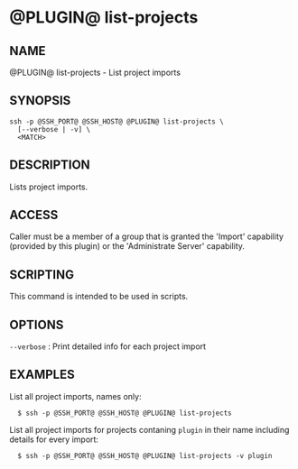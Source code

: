 @PLUGIN@ list-projects
======================

NAME
----
@PLUGIN@ list-projects - List project imports

SYNOPSIS
--------
```
ssh -p @SSH_PORT@ @SSH_HOST@ @PLUGIN@ list-projects \
  [--verbose | -v] \
  <MATCH>
```

DESCRIPTION
-----------
Lists project imports.

ACCESS
------
Caller must be a member of a group that is granted the 'Import'
capability (provided by this plugin) or the 'Administrate Server'
capability.

SCRIPTING
---------
This command is intended to be used in scripts.

OPTIONS
-------

`--verbose`
: Print detailed info for each project import

EXAMPLES
--------
List all project imports, names only:

```
  $ ssh -p @SSH_PORT@ @SSH_HOST@ @PLUGIN@ list-projects
```

List all project imports for projects contaning `plugin` in their name including
details for every import:

```
  $ ssh -p @SSH_PORT@ @SSH_HOST@ @PLUGIN@ list-projects -v plugin
```
